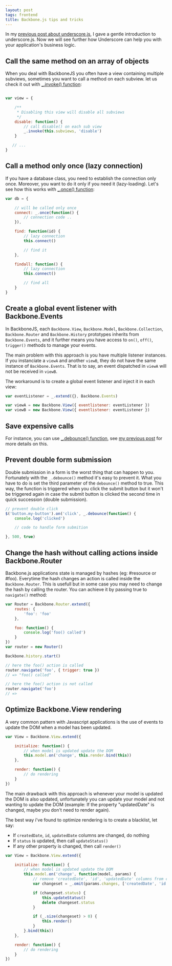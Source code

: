 ```yaml
---
layout: post
tags: frontend
title: Backbone.js tips and tricks
---
```


In my [previous post about underscore.js](/2012/underscorejs.html), I gave a gentle introduction 
to underscore.js. Now we will see further how Underscore can help you with your application's 
business logic.

## Call the same method on an array of objects

When you deal with BackboneJS you often have a view containing multiple 
subviews, sometimes you want to call a method on each subview. let us check 
it out with [_.invoke() function](http://underscorejs.org/#invoke):

```javascript

var view = {

    /**
     * Disabling this view will disable all subviews
     */
    disable: function() {
        // call disable() on each sub view
        _.invoke(this.subviews, 'disable')
    }

   // ... 
}
```


## Call a method only once (lazy connection)


If you have a database class, you need to establish the connection only 
once. Moreover, you want to do it only if you need it (lazy-loading). 
Let's see how this works with [_.once() function](http://underscorejs.org/#once):

```javascript
var db = {

    // will be called only once
    connect: _.once(function() {
        // connection code ..
    }),

    find: function(id) {
        // lazy connection
        this.connect()

        // find it
    },

    findall: function() {
        // lazy connection
        this.connect()

        // find all
    }
}
```

## Create a global event listener with Backbone.Events

In BackboneJS, each `Backbone.View`, `Backbone.Model`, `Backbone.Collection`, 
`Backbone.Router` and `Backbone.History` prototypes inherits from `Backbone.Events`, 
and it further means you have access to `on()`, `off()`, `trigger()` methods to manage your events.

The main problem with this approach is you have multiple listener instances. If you 
instanciate a `viewA` and another `viewB`, they do not have the same instance of 
`Backbone.Events`. That is to say, an event dispatched in `viewA` will not be received in `viewB`.

The workaround is to create a global event listener and inject it in each view:

```javascript
var eventListener = _.extend({}, Backbone.Events)

var viewA = new Backbone.View({ eventlistener: eventListener })
var viewB = new Backbone.View({ eventlistener: eventListener })
```


## Save expensive calls

For instance, you can use [_.debounce() function](http://underscorejs.org/#debounce), 
see [my previous post](/2012/backbonejs-debounce.html) for more details on this. 


## Prevent double form submission

Double submission in a form is the worst thing that can happen to you. Fortunately with
the `_.debounce()` method it's easy to prevent it. What you have to do is set the third parameter
of the `debounce()` method to true. This way, the function is triggered when you click the submit 
button but it won't be triggered again in case the submit button is clicked the second time in quick 
succession (double submission).

```javascript
// prevent double click
$('button.my-button').on('click', _.debounce(function() {
    console.log('clicked')

    // code to handle form submition

}, 500, true)
```


## Change the hash without calling actions inside Backbone.Router

Backbone.js applications state is managed by hashes (eg: #resource or #foo). Everytime the hash 
changes an action is called inside the `Backbone.Router`. This is usefull but in some case you may 
need to change the hash by calling the router. You can achieve it by passing true to `navigate()` 
method:

```javascript
var Router = Backbone.Router.extend({
    routes: {
        'foo': 'foo'
    },

    foo: function() {
        console.log('foo() called')
    }
})
var router = new Router()

Backbone.history.start()

// here the foo() action is called
router.navigate('foo', { trigger: true })
// => "foo() called"

// here the foo() action is not called
router.navigate('foo')
// => 

```


## Optimize Backbone.View rendering


A very common pattern with Javascript applications is the use of events to update the DOM
when a model has been updated.

```javascript
var View = Backbone.View.extend({

    initialize: function() {
        // when model is updated update the DOM
        this.model.on('change', this.render.bind(this))
    },

    render: function() {
        // do rendering
    }
})
```

The main drawback with this approach is whenever your model is updated the DOM is also updated, 
unfortunately you can update your model and not wanting to update the DOM (example: If the property 
"updatedDate" is changed, maybe you don't need to render again).

The best way i've found to optimize rendering is to create a blacklist, let say:

- If `createdDate`, `id`, `updatedDate` columns are changed, do nothing
- If `status` is updated, then call `updateStatus()`
- If any other property is changed, then call `render()`


```javascript
var View = Backbone.View.extend({

    initialize: function() {
        // when model is updated update the DOM
        this.model.on('change', function(model, params) {
            // remove 'createdDate', 'id', 'updatedDate' columns from changeset
            var changeset = _.omit(params.changes, ['createdDate', 'id', 'updatedDate'])

            if (changeset.status) {
                this.updateStatus()
                delete changeset.status
            }

            if (_.size(changeset) > 0) {
                this.render()
            }
        }.bind(this))
    },

    render: function() {
        // do rendering
    }
})
```

